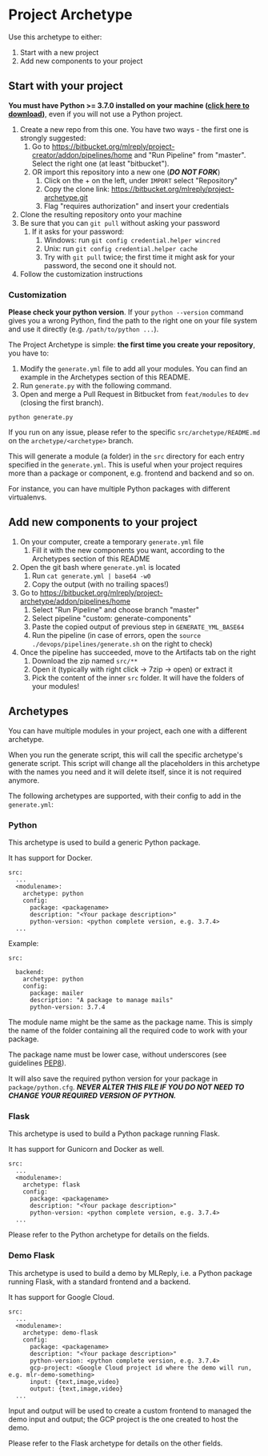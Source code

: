 # Project Archetype

Use this archetype to either:

1. Start with a new project
1. Add new components to your project


## Start with your project

**You must have Python >= 3.7.0 installed on your machine 
([click here to download](https://www.python.org/downloads/release/python-374/))**, even if you will not use a Python project.

1. Create a new repo from this one. You have two ways - the first one is strongly suggested:
    1. Go to https://bitbucket.org/mlreply/project-creator/addon/pipelines/home and "Run Pipeline" from "master". Select the right one (at least "bitbucket").
    1. OR import this repository into a new one (***DO NOT FORK***)
        1. Click on the + on the left, under `IMPORT` select "Repository"
        1. Copy the clone link: https://bitbucket.org/mlreply/project-archetype.git
        1. Flag "requires authorization" and insert your credentials
1. Clone the resulting repository onto your machine
1. Be sure that you can `git pull` without asking your password
    1. If it asks for your password:
        1. Windows: run `git config credential.helper wincred`
        1. Unix: run `git config credential.helper cache`
        1. Try with `git pull` twice; the first time it might ask for your password, the second one it should not.
1. Follow the customization instructions


### Customization

**Please check your python version**. If your `python --version` command gives you a wrong Python, find the path to the
right one on your file system and use it directly (e.g. `/path/to/python ...`).

The Project Archetype is simple: **the first time you create your repository**, you have to:

1. Modify the `generate.yml` file to add all your modules. You can find an example in the Archetypes section of this README.
1. Run `generate.py` with the following command. 
1. Open and merge a Pull Request in Bitbucket from `feat/modules` to `dev` (closing the first branch).

```
python generate.py
```

If you run on any issue, please refer to the specific `src/archetype/README.md` on the `archetype/<archetype>` branch. 

This will generate a module (a folder) in the `src` directory for each entry specified in the `generate.yml`. 
This is useful when your project requires more than a package or component, e.g. frontend and backend and so on.

For instance, you can have multiple Python packages with different virtualenvs.


## Add new components to your project

1. On your computer, create a temporary `generate.yml` file
    1. Fill it with the new components you want, according to the Archetypes section of this README
1. Open the git bash where `generate.yml` is located
    1. Run `cat generate.yml | base64 -w0`
    1. Copy the output (with no trailing spaces!)
1. Go to https://bitbucket.org/mlreply/project-archetype/addon/pipelines/home
    1. Select "Run Pipeline" and choose branch "master"
    1. Select pipeline "custom: generate-components"
    1. Paste the copied output of previous step in `GENERATE_YML_BASE64`
    1. Run the pipeline (in case of errors, open the `source ./devops/pipelines/generate.sh` on the right to check)
1. Once the pipeline has succeeded, move to the Artifacts tab on the right
    1. Download the zip named `src/**`
    1. Open it (typically with right click -> 7zip -> open) or extract it
    1. Pick the content of the inner `src` folder. It will have the folders of your modules!

## Archetypes

You can have multiple modules in your project, each one with a different archetype. 

When you run the generate script, this will call the specific archetype's generate script. This script will change all the placeholders in this archetype with the names you need and it will delete itself, since
it is not required anymore.

The following archetypes are supported, with their config to add in the `generate.yml`:

### Python

This archetype is used to build a generic Python package.

It has support for Docker.

```
src:
  ...
  <modulename>:
    archetype: python
    config:
      package: <packagename>
      description: "<Your package description>"
      python-version: <python complete version, e.g. 3.7.4>
  ...
```

Example:

```
src:

  backend:
    archetype: python
    config:
      package: mailer
      description: "A package to manage mails"
      python-version: 3.7.4

```

The module name might be the same as the package name. This is simply the name of the folder containing all the required code to work with your package.

The package name must be lower case, without underscores 
(see guidelines [PEP8](https://www.python.org/dev/peps/pep-0008/#package-and-module-names)).

It will also save the required python version for your package in `package/python.cfg`. ***NEVER 
ALTER THIS FILE IF YOU DO NOT NEED TO CHANGE YOUR REQUIRED VERSION OF PYTHON.***


### Flask

This archetype is used to build a Python package running Flask.

It has support for Gunicorn and Docker as well.

```
src:
  ...
  <modulename>:
    archetype: flask
    config:
      package: <packagename>
      description: "<Your package description>"
      python-version: <python complete version, e.g. 3.7.4>
  ...
```

Please refer to the Python archetype for details on the fields.


### Demo Flask

This archetype is used to build a demo by MLReply, i.e. a Python package running Flask, with a standard frontend and a backend.

It has support for Google Cloud.

```
src:
  ...
  <modulename>:
    archetype: demo-flask
    config:
      package: <packagename>
      description: "<Your package description>"
      python-version: <python complete version, e.g. 3.7.4>
      gcp-project: <Google Cloud project id where the demo will run, e.g. mlr-demo-something>
      input: {text,image,video}
      output: {text,image,video} 
  ...
```

Input and output will be used to create a custom frontend to managed the demo input and output; the GCP project is the one created to host the demo.

Please refer to the Flask archetype for details on the other fields.
